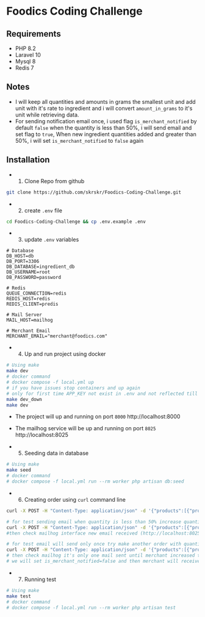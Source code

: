 # Foodics Coding Challenge

## Requirements
- PHP 8.2
- Laravel 10
- Mysql 8
- Redis 7

## Notes
- I will keep all quantities and amounts in grams the smallest unit and add unit with it's rate to ingredient and i will convert `amount_in_grams` to it's unit while retrieving data.
- For sending notification email once, i used flag `is_merchant_notified` by default `false` when the quantity is less than 50%, i will send email and set flag to `true`, When new ingredient quantities added and greater than 50%, i will set `is_merchant_notified` to `false` again

## Installation
- 1. Clone Repo from github
```bash
git clone https://github.com/skrskr/Foodics-Coding-Challenge.git
```
- 2. create `.env` file
```bash
cd Foodics-Coding-Challenge && cp .env.example .env
```
- 3. update `.env` variables
```
# Database
DB_HOST=db
DB_PORT=3306
DB_DATABASE=ingredient_db
DB_USERNAME=root
DB_PASSWORD=password

# Redis
QUEUE_CONNECTION=redis
REDIS_HOST=redis
REDIS_CLIENT=predis

# Mail Server
MAIL_HOST=mailhog

# Merchant Email
MERCHANT_EMAIL="merchant@foodics.com"
```

- 4. Up and run project using docker
```bash
# Using make 
make dev
# docker command
# docker compose -f local.yml up
# if you have issues stop containers and up again
# only for first time APP_KEY not exist in .env and not reflected till we restarted the container
make dev_down
make dev
```
- The project will up and running on port `8000` http://localhost:8000
- The mailhog service will be up and running on port `8025` http://localhost:8025

- 5. Seeding data in database
```bash
# Using make 
make seed
# docker command
# docker compose -f local.yml run --rm worker php artisan db:seed
```

- 6. Creating order using `curl` command line
```bash
curl -X POST -H "Content-Type: application/json" -d '{"products":[{"product_id": 1, "quantity": 1}]}' http://localhost:8000/api/v1/orders

# for test sending email when quantity is less than 50% increase quantity to 45
curl -X POST -H "Content-Type: application/json" -d '{"products":[{"product_id": 1, "quantity": 45}]}' http://localhost:8000/api/v1/orders
#then check mailhog interface new email received (http://localhost:8025)

# for test email will send only once try make another order with quantity 1
curl -X POST -H "Content-Type: application/json" -d '{"products":[{"product_id": 1, "quantity": 1}]}' http://localhost:8000/api/v1/orders
# then check mailhog it's only one mail sent until merchant increased the quantity of ingredient
# we will set is_merchant_notified=false and then merchant will receive email again if quantity less than 50%
```

- 7. Running test
```bash
# Using make 
make test
# docker command
# docker compose -f local.yml run --rm worker php artisan test
```